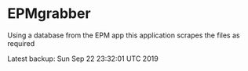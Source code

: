 # EPMgrabber
Using a database from the EPM app this application scrapes the files as required


Latest backup: Sun Sep 22 23:32:01 UTC 2019
